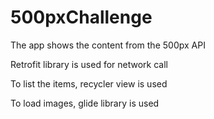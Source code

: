 # 500pxChallenge

The app shows the content from the 500px API 

Retrofit library is used for network call

To list the items, recycler view is used

To load images, glide library is used
